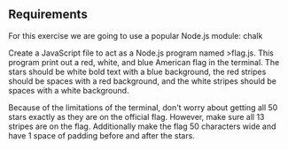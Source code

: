 ## Requirements
For this exercise we are going to use a popular Node.js module: chalk

Create a JavaScript file to act as a Node.js program named >flag.js. This program print out a red, white, and blue American flag in the terminal. The stars should be white bold text with a blue background, the red stripes should be spaces with a red background, and the white stripes should be spaces with a white background.

Because of the limitations of the terminal, don't worry about getting all 50 stars exactly as they are on the official flag. However, make sure all 13 stripes are on the flag. Additionally make the flag 50 characters wide and have 1 space of padding before and after the stars.